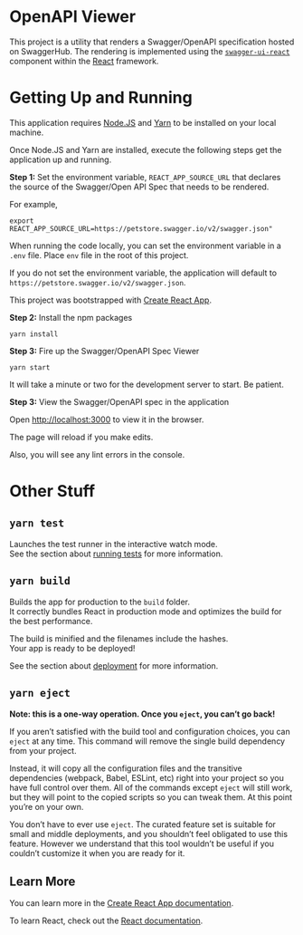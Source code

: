 # OpenAPI Viewer

This project is a utility that renders a Swagger/OpenAPI specification hosted on SwaggerHub. The rendering is implemented using the [`swagger-ui-react`](https://www.npmjs.com/package/swagger-ui-react) component within the [React](https://reactjs.org/) framework.

# Getting Up and Running

This application requires [Node.JS](https://nodejs.org/en/download/) and [Yarn](https://classic.yarnpkg.com/en/docs/install) to be installed on your local machine.

Once Node.JS and Yarn are installed, execute the following steps get the application up and running.

**Step 1:** Set the environment variable, `REACT_APP_SOURCE_URL` that declares the source of the Swagger/Open API Spec that needs to be rendered.

For example, 

```
export REACT_APP_SOURCE_URL=https://petstore.swagger.io/v2/swagger.json"

```

When running the code locally, you can set the environment variable in a `.env` file. Place `env` file in the root of this project.

If you do not set the environment variable, the application will default to `https://petstore.swagger.io/v2/swagger.json`.

This project was bootstrapped with [Create React App](https://github.com/facebook/create-react-app).

**Step 2:** Install the npm packages

`yarn install`

**Step 3:** Fire up the Swagger/OpenAPI Spec Viewer

`yarn start`

It will take a minute or two for the development server to start. Be patient.

**Step 3:** View the Swagger/OpenAPI spec in the application

Open [http://localhost:3000](http://localhost:3000) to view it in the browser.

The page will reload if you make edits.

Also, you will see any lint errors in the console.

# Other Stuff

## `yarn test`

Launches the test runner in the interactive watch mode.\
See the section about [running tests](https://facebook.github.io/create-react-app/docs/running-tests) for more information.

## `yarn build`

Builds the app for production to the `build` folder.\
It correctly bundles React in production mode and optimizes the build for the best performance.

The build is minified and the filenames include the hashes.\
Your app is ready to be deployed!

See the section about [deployment](https://facebook.github.io/create-react-app/docs/deployment) for more information.

## `yarn eject`

**Note: this is a one-way operation. Once you `eject`, you can’t go back!**

If you aren’t satisfied with the build tool and configuration choices, you can `eject` at any time. This command will remove the single build dependency from your project.

Instead, it will copy all the configuration files and the transitive dependencies (webpack, Babel, ESLint, etc) right into your project so you have full control over them. All of the commands except `eject` will still work, but they will point to the copied scripts so you can tweak them. At this point you’re on your own.

You don’t have to ever use `eject`. The curated feature set is suitable for small and middle deployments, and you shouldn’t feel obligated to use this feature. However we understand that this tool wouldn’t be useful if you couldn’t customize it when you are ready for it.

## Learn More

You can learn more in the [Create React App documentation](https://facebook.github.io/create-react-app/docs/getting-started).

To learn React, check out the [React documentation](https://reactjs.org/).
